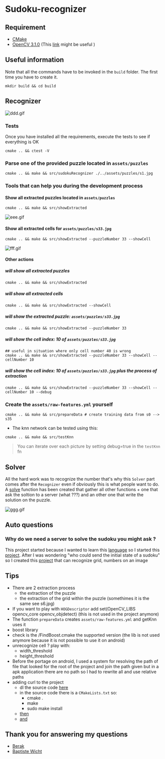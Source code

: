 # Sudoku-recognizer

## Requirement
* [CMake](https://cmake.org/)  
* [OpenCV 3.1.0](http://opencv.org/downloads.html) (This [link](http://docs.opencv.org/3.1.0/df/d65/tutorial_table_of_content_introduction.html) might be useful  )

## Useful information
Note that all the commands have to be invoked in the `build` folder. The first time you have to create it.
```
mkdir build && cd build
```


## Recognizer
![ddd.gif](https://bitbucket.org/repo/njp6xM/images/4266970602-ddd.gif)


### Tests
Once you have installed all the requirements, execute the tests to see if everything is OK
```
cmake .. && ctest -V
```

### Parse one of the provided puzzle located in `assets/puzzles`
```
cmake .. && make && src/sudokuRecognizer ./../assets/puzzles/s1.jpg
```

### Tools that can help you during the development process
#### Show all extracted puzzles located in `assets/puzzles`
```
cmake .. && make && src/showExtracted
```

![eee.gif](https://bitbucket.org/repo/njp6xM/images/4118982265-eee.gif)

#### Show all extracted cells for `assets/puzzles/s33.jpg`
```
cmake .. && make && src/showExtracted --puzzleNumber 33 --showCell
```

![fff.gif](https://bitbucket.org/repo/njp6xM/images/1253348601-fff.gif)

#### Other actions

##### will show all extracted puzzles  
```
cmake .. && make && src/showExtracted  
```

##### will show all extracted cells  
```
cmake .. && make && src/showExtracted --showCell  
```

##### will show the extracted puzzle: `assets/puzzles/s33.jpg`  
```
cmake .. && make && src/showExtracted --puzzleNumber 33  
```

##### will show the cell index: 10 of `assets/puzzles/s33.jpg`  
```
## useful in situation where only cell number 40 is wrong
cmake .. && make && src/showExtracted --puzzleNumber 33 --showCell --cellNumber 10  
```

##### will show the cell index: 10 of `assets/puzzles/s33.jpg` plus the process of extraction  
```
cmake .. && make && src/showExtracted --puzzleNumber 33 --showCell --cellNumber 10 --debug  
```

### Create the `assets/raw-features.yml` yourself
```
cmake .. && make && src/prepareData # create training data from s0 --> s35
```

* The knn network can be tested using this:
```
cmake .. && make && src/testKnn
```
> You can iterate over each picture by setting debug=true in the `testKnn` fn  

## Solver
All the hard work was to recognize the number that's why this `Solver` part comes after the `Recognizer` even if obviously this is what people want to do. 
A [solve](https://github.com/BenNG/sudoku-recognizer/blob/master/src/lib/sudoku.cpp#L1743) function has been created that gather all other functions + one that ask the soltion to a server (what ???) and an other one that write the solution on the puzzle.

![ggg.gif](https://bitbucket.org/repo/njp6xM/images/1826022292-ggg.gif)

## Auto questions
### Why do we need a server to solve the sudoku you might ask ? 
This project started because I wanted to learn this [language](http://elixir-lang.org/) so I started this [project](https://github.com/BenNG/sudoku-solver).
After I was wondering "who could send the initial state of a sudoku" so I created this [project](https://github.com/BenNG/sudoku-recognizer) that can recognize grid, numbers on an image


## Tips
* There are 2 extraction process
  * the extraction of the puzzle
  * the extraction of the grid within the puzzle (somethimes it is the same see s6.jpg)
* If you want to play with `HOGDescriptor` add set(OpenCV_LIBS opencv_core opencv_objdetect) (this is not used in the project anymore)
* The function `prepareData` creates `assets/raw-features.yml` and getKnn uses it
* boost library
 * check is the /FindBoost.cmake the supported version (the lib is not used anymore because it is not possible to use it on android)
* unrecognize cell ? play with:
  * width_threshold
  * height_threshold
* Before the portage on android, I used a system for resolving the path of file that looked for the root of the project and join the path given but in a apk application
  there are no path so I had to rewrite all and use relative paths
* adding curl to the project
  * dl the source code [here](https://github.com/curl/curl/releases)
  * in the source code there is a `CMakeLists.txt` so:
    * cmake .
    * make
    * sudo make install
  * [then](https://github.com/BenNG/sudoku-recognizer/blob/2f30e4dc54620b646df8a97a8ec5651a171c3e56/src/CMakeLists.txt#L1)
  * [and](https://github.com/BenNG/sudoku-recognizer/blob/2f30e4dc54620b646df8a97a8ec5651a171c3e56/src/CMakeLists.txt#L31)

## Thank you for answering my questions
* [Berak](http://answers.opencv.org/users/2130/berak/)
* [Baptiste Wicht](https://github.com/wichtounet/)

